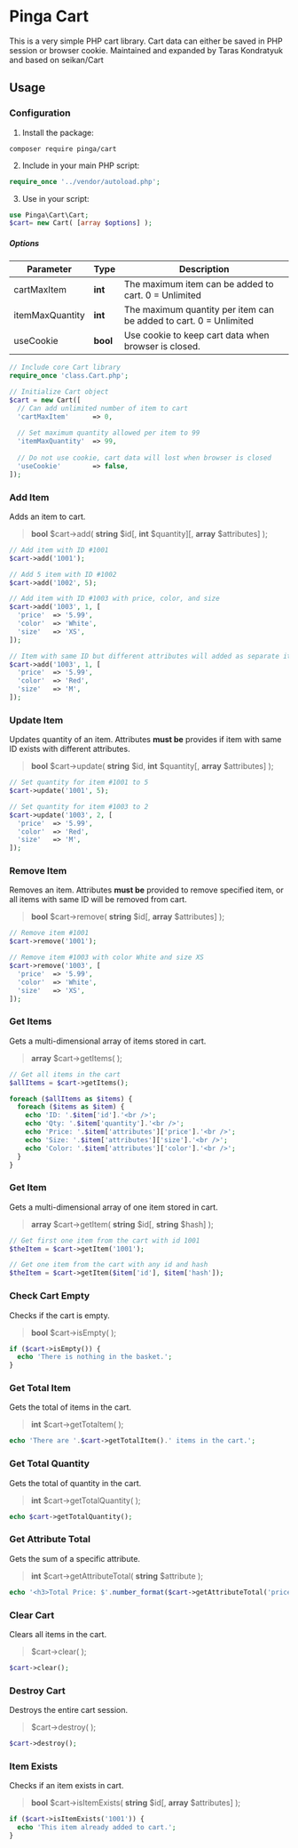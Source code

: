 # Pinga Cart

This is a very simple PHP cart library. Cart data can either be saved in PHP session or browser cookie. Maintained and expanded by Taras Kondratyuk and based on seikan/Cart

## Usage

### Configuration

1. Install the package:

```
composer require pinga/cart
```

2. Include in your main PHP script:

```php
require_once '../vendor/autoload.php';
```

3. Use in your script:

```php
use Pinga\Cart\Cart;
$cart= new Cart( [array $options] );
```

##### Options

| Parameter       | Type     | Description                                                  |
| --------------- | -------- | ------------------------------------------------------------ |
| cartMaxItem     | **int**  | The maximum item can be added to cart. 0 = Unlimited         |
| itemMaxQuantity | **int**  | The maximum quantity per item can be added to cart. 0 = Unlimited |
| useCookie       | **bool** | Use cookie to keep cart data when browser is closed.         |

```php
// Include core Cart library
require_once 'class.Cart.php';

// Initialize Cart object
$cart = new Cart([
  // Can add unlimited number of item to cart
  'cartMaxItem'      => 0,
  
  // Set maximum quantity allowed per item to 99
  'itemMaxQuantity'  => 99,
  
  // Do not use cookie, cart data will lost when browser is closed
  'useCookie'        => false,
]);
```



### Add Item

Adds an item to cart. 

> **bool** \$cart->add( **string** \$id\[, **int** \$quantity\]\[, **array** $attributes\] );

```php
// Add item with ID #1001
$cart->add('1001');

// Add 5 item with ID #1002
$cart->add('1002', 5);

// Add item with ID #1003 with price, color, and size
$cart->add('1003', 1, [
  'price'  => '5.99',
  'color'  => 'White',
  'size'   => 'XS',
]);

// Item with same ID but different attributes will added as separate item in cart
$cart->add('1003', 1, [
  'price'  => '5.99',
  'color'  => 'Red',
  'size'   => 'M',
]);
```



### Update Item

Updates quantity of an item. Attributes **must be** provides if item with same ID exists with different attributes.

> **bool** \$cart->update( **string** \$id, **int** $quantity\[, **array** \$attributes\] );

```php
// Set quantity for item #1001 to 5
$cart->update('1001', 5);

// Set quantity for item #1003 to 2
$cart->update('1003', 2, [
  'price'  => '5.99',
  'color'  => 'Red',
  'size'   => 'M',
]);
```



### Remove Item

Removes an item. Attributes **must be** provided to remove specified item, or all items with same ID will be removed from cart.

> **bool** \$cart->remove( **string** $id\[, **array** \$attributes\] );

```php
// Remove item #1001
$cart->remove('1001');

// Remove item #1003 with color White and size XS
$cart->remove('1003', [
  'price'  => '5.99',
  'color'  => 'White',
  'size'   => 'XS',
]);
```



### Get Items

Gets a multi-dimensional array of items stored in cart.

> **array** \$cart->getItems( );

```php
// Get all items in the cart
$allItems = $cart->getItems();

foreach ($allItems as $items) {
  foreach ($items as $item) {
    echo 'ID: '.$item['id'].'<br />';
    echo 'Qty: '.$item['quantity'].'<br />';
    echo 'Price: '.$item['attributes']['price'].'<br />';
    echo 'Size: '.$item['attributes']['size'].'<br />';
    echo 'Color: '.$item['attributes']['color'].'<br />';
  }
}
```


### Get Item

Gets a multi-dimensional array of one item stored in cart.

> **array** \$cart->getItem( **string** $id\[, **string** \$hash\] );

```php
// Get first one item from the cart with id 1001
$theItem = $cart->getItem('1001');

// Get one item from the cart with any id and hash
$theItem = $cart->getItem($item['id'], $item['hash']);
```



### Check Cart Empty

Checks if the cart is empty.

> **bool** \$cart->isEmpty( );

```php
if ($cart->isEmpty()) {
  echo 'There is nothing in the basket.';
}
```



### Get Total Item

Gets the total of items in the cart.

> **int** \$cart->getTotaltem( );

```php
echo 'There are '.$cart->getTotalItem().' items in the cart.';
```



### Get Total Quantity

Gets the total of quantity in the cart.

> **int** \$cart->getTotalQuantity( );

```php
echo $cart->getTotalQuantity();
```



### Get Attribute Total

Gets the sum of a specific attribute.

> **int** \$cart->getAttributeTotal( **string** $attribute );

```php
echo '<h3>Total Price: $'.number_format($cart->getAttributeTotal('price'), 2, '.', ',').'</h3>';
```



### Clear Cart

Clears all items in the cart.

> \$cart->clear( );

```php
$cart->clear();
```



### Destroy Cart

Destroys the entire cart session.

> \$cart->destroy( );

```php
$cart->destroy();
```



### Item Exists

Checks if an item exists in cart.

> **bool** \$cart->isItemExists( **string** \$id\[, **array** \$attributes\] );

```php
if ($cart->isItemExists('1001')) {
  echo 'This item already added to cart.';
}
```
